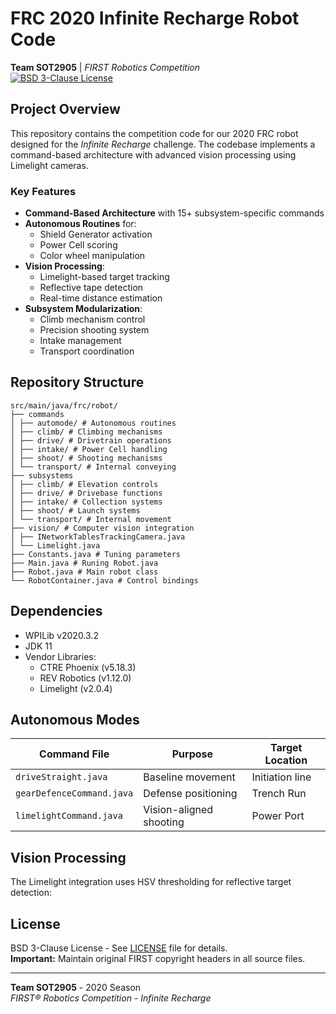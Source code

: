 # FRC 2020 Infinite Recharge Robot Code
**Team SOT2905** | *FIRST Robotics Competition*  
[![BSD 3-Clause License](https://img.shields.io/badge/License-BSD%203--Clause-blue.svg)](LICENSE)

## Project Overview
This repository contains the competition code for our 2020 FRC robot designed for the *Infinite Recharge* challenge. The codebase implements a command-based architecture with advanced vision processing using Limelight cameras.

### Key Features
- **Command-Based Architecture** with 15+ subsystem-specific commands
- **Autonomous Routines** for:
  - Shield Generator activation
  - Power Cell scoring
  - Color wheel manipulation
- **Vision Processing**:
  - Limelight-based target tracking
  - Reflective tape detection
  - Real-time distance estimation
- **Subsystem Modularization**:
  - Climb mechanism control
  - Precision shooting system
  - Intake management
  - Transport coordination

## Repository Structure
```
src/main/java/frc/robot/
├── commands
│ ├── automode/ # Autonomous routines
│ ├── climb/ # Climbing mechanisms
│ ├── drive/ # Drivetrain operations
│ ├── intake/ # Power Cell handling
│ ├── shoot/ # Shooting mechanisms
│ └── transport/ # Internal conveying
├── subsystems
│ ├── climb/ # Elevation controls
│ ├── drive/ # Drivebase functions
│ ├── intake/ # Collection systems
│ ├── shoot/ # Launch systems
│ └── transport/ # Internal movement
├── vision/ # Computer vision integration
│ ├── INetworkTablesTrackingCamera.java
│ └── Limelight.java
├── Constants.java # Tuning parameters
├── Main.java # Runing Robot.java
├── Robot.java # Main robot class
└── RobotContainer.java # Control bindings
```

## Dependencies
- WPILib v2020.3.2
- JDK 11
- Vendor Libraries:
  - CTRE Phoenix (v5.18.3)
  - REV Robotics (v1.12.0)
  - Limelight (v2.0.4)


## Autonomous Modes
| Command File | Purpose | Target Location |
|--------------|---------|-----------------|
| `driveStraight.java` | Baseline movement | Initiation line |
| `gearDefenceCommand.java` | Defense positioning | Trench Run |
| `limelightCommand.java` | Vision-aligned shooting | Power Port |

## Vision Processing
The Limelight integration uses HSV thresholding for reflective target detection:

## License
BSD 3-Clause License - See [LICENSE](LICENSE) file for details.  
**Important:** Maintain original FIRST copyright headers in all source files.

---

**Team SOT2905** - 2020 Season  
*FIRST® Robotics Competition - Infinite Recharge* 
